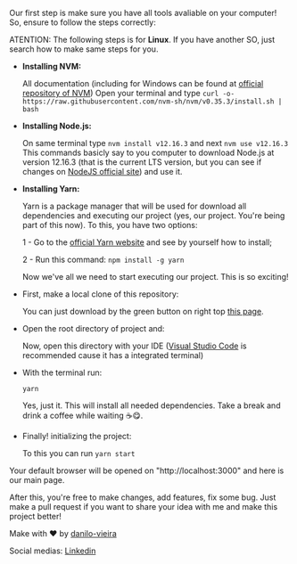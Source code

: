 Our first step is make sure you have all tools avaliable on your computer!
So, ensure to follow the steps correctly:

ATENTION: The following steps is for **Linux**. If you have another SO, just search how to make same steps for you.

* **Installing NVM:**

  All documentation (including for Windows can be found at [official repository of NVM](https://github.com/nvm-sh/nvm#installing-and-updating))
  Open your terminal and type `curl -o- https://raw.githubusercontent.com/nvm-sh/nvm/v0.35.3/install.sh | bash`

* **Installing Node.js:**

  On same terminal type `nvm install v12.16.3` and next `nvm use v12.16.3`
  This commands basicly say to you computer to download Node.js at version 12.16.3 (that is the current LTS version, but you can see if changes on [NodeJS official site](https://nodejs.org/en/)) and use it.

* **Installing Yarn:**

  Yarn is a package manager that will be used for download all dependencies and executing our project (yes, our project. You're being part of this now).
  To this, you have two options:

  1 - Go to the [official Yarn website](https://yarnpkg.com/) and see by yourself how to install;

  2 - Run this command: `npm install -g yarn`

  Now we've all we need to start executing our project. This is so exciting!

* First, make a local clone of this repository:

  You can just download by the green button on right top [this page](https://github.com/danilo-vieira/github-explorer).

* Open the root directory of project and:

  Now, open this directory with your IDE ([Visual Studio Code](https://code.visualstudio.com/) is recommended cause it has a integrated terminal)

* With the terminal run:

  `yarn`

  Yes, just it. This will install all needed dependencies. Take a break and drink a coffee while waiting ☕😋.

* Finally! initializing the project:

  To this you can run `yarn start`

Your default browser will be opened on "http://localhost:3000" and here is our main page.

After this, you're free to make changes, add features, fix some bug. Just make a pull request if you want to share your idea with me and make this project better!

Make with ❤ by [danilo-vieira](https://github.com/danilo-vieira/)

Social medias:
[Linkedin]( https://www.linkedin.com/in/danilo-vieira-da-silva-140019125/)

